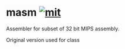 # masm [![mit]][license]
[mit]: <http://img.shields.io/:license-MIT-blue.svg?style=plastic>
[license]: <https://en.wikipedia.org/wiki/MIT_License>
Assembler for subset of 32 bit MIPS assembly.

Original version used for class

